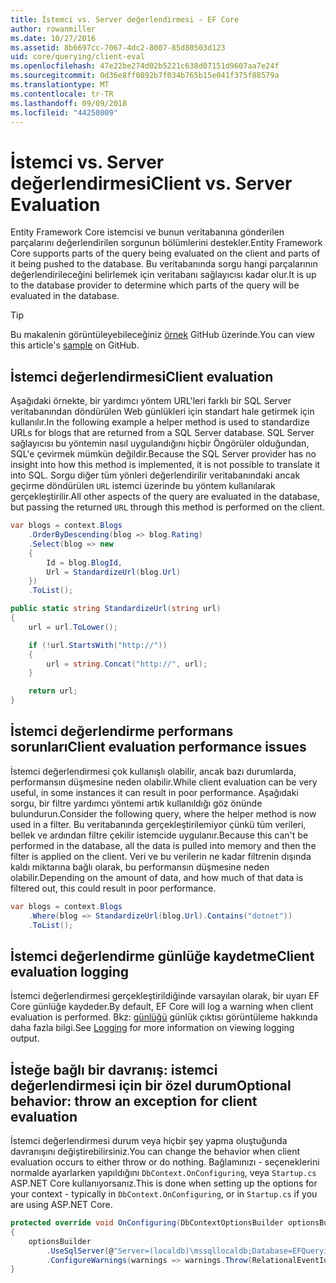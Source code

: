 ```yaml
---
title: İstemci vs. Server değerlendirmesi - EF Core
author: rowanmiller
ms.date: 10/27/2016
ms.assetid: 8b6697cc-7067-4dc2-8007-85d80503d123
uid: core/querying/client-eval
ms.openlocfilehash: 47e22be274d02b5221c638d07151d9607aa7e24f
ms.sourcegitcommit: 0d36e8ff0892b7f034b765b15e041f375f88579a
ms.translationtype: MT
ms.contentlocale: tr-TR
ms.lasthandoff: 09/09/2018
ms.locfileid: "44250809"
---
```

# <a name="client-vs-server-evaluation"></a><span data-ttu-id="416f2-102">İstemci vs. Server değerlendirmesi</span><span class="sxs-lookup"><span data-stu-id="416f2-102">Client vs. Server Evaluation</span></span>

<span data-ttu-id="416f2-103">Entity Framework Core istemcisi ve bunun veritabanına gönderilen parçalarını değerlendirilen sorgunun bölümlerini destekler.</span><span class="sxs-lookup"><span data-stu-id="416f2-103">Entity Framework Core supports parts of the query being evaluated on the client and parts of it being pushed to the database.</span></span> <span data-ttu-id="416f2-104">Bu veritabanında sorgu hangi parçalarının değerlendirileceğini belirlemek için veritabanı sağlayıcısı kadar olur.</span><span class="sxs-lookup"><span data-stu-id="416f2-104">It is up to the database provider to determine which parts of the query will be evaluated in the database.</span></span>

> [!TIP]  
> <span data-ttu-id="416f2-105">Bu makalenin görüntüleyebileceğiniz [örnek](https://github.com/aspnet/EntityFramework.Docs/tree/master/samples/core/Querying) GitHub üzerinde.</span><span class="sxs-lookup"><span data-stu-id="416f2-105">You can view this article's [sample](https://github.com/aspnet/EntityFramework.Docs/tree/master/samples/core/Querying) on GitHub.</span></span>

## <a name="client-evaluation"></a><span data-ttu-id="416f2-106">İstemci değerlendirmesi</span><span class="sxs-lookup"><span data-stu-id="416f2-106">Client evaluation</span></span>

<span data-ttu-id="416f2-107">Aşağıdaki örnekte, bir yardımcı yöntem URL'leri farklı bir SQL Server veritabanından döndürülen Web günlükleri için standart hale getirmek için kullanılır.</span><span class="sxs-lookup"><span data-stu-id="416f2-107">In the following example a helper method is used to standardize URLs for blogs that are returned from a SQL Server database.</span></span> <span data-ttu-id="416f2-108">SQL Server sağlayıcısı bu yöntemin nasıl uygulandığını hiçbir Öngörüler olduğundan, SQL'e çevirmek mümkün değildir.</span><span class="sxs-lookup"><span data-stu-id="416f2-108">Because the SQL Server provider has no insight into how this method is implemented, it is not possible to translate it into SQL.</span></span> <span data-ttu-id="416f2-109">Sorgu diğer tüm yönleri değerlendirilir veritabanındaki ancak geçirme döndürülen `URL` istemci üzerinde bu yöntem kullanılarak gerçekleştirilir.</span><span class="sxs-lookup"><span data-stu-id="416f2-109">All other aspects of the query are evaluated in the database, but passing the returned `URL` through this method is performed on the client.</span></span>

<!-- [!code-csharp[Main](samples/core/Querying/Querying/ClientEval/Sample.cs?highlight=6)] -->
``` csharp
var blogs = context.Blogs
    .OrderByDescending(blog => blog.Rating)
    .Select(blog => new
    {
        Id = blog.BlogId,
        Url = StandardizeUrl(blog.Url)
    })
    .ToList();
```

<!-- [!code-csharp[Main](samples/core/Querying/Querying/ClientEval/Sample.cs)] -->
``` csharp
public static string StandardizeUrl(string url)
{
    url = url.ToLower();

    if (!url.StartsWith("http://"))
    {
        url = string.Concat("http://", url);
    }

    return url;
}
```

## <a name="client-evaluation-performance-issues"></a><span data-ttu-id="416f2-110">İstemci değerlendirme performans sorunları</span><span class="sxs-lookup"><span data-stu-id="416f2-110">Client evaluation performance issues</span></span>

<span data-ttu-id="416f2-111">İstemci değerlendirmesi çok kullanışlı olabilir, ancak bazı durumlarda, performansın düşmesine neden olabilir.</span><span class="sxs-lookup"><span data-stu-id="416f2-111">While client evaluation can be very useful, in some instances it can result in poor performance.</span></span> <span data-ttu-id="416f2-112">Aşağıdaki sorgu, bir filtre yardımcı yöntemi artık kullanıldığı göz önünde bulundurun.</span><span class="sxs-lookup"><span data-stu-id="416f2-112">Consider the following query, where the helper method is now used in a filter.</span></span> <span data-ttu-id="416f2-113">Bu veritabanında gerçekleştirilemiyor çünkü tüm verileri, bellek ve ardından filtre çekilir istemcide uygulanır.</span><span class="sxs-lookup"><span data-stu-id="416f2-113">Because this can't be performed in the database, all the data is pulled into memory and then the filter is applied on the client.</span></span> <span data-ttu-id="416f2-114">Veri ve bu verilerin ne kadar filtrenin dışında kaldı miktarına bağlı olarak, bu performansın düşmesine neden olabilir.</span><span class="sxs-lookup"><span data-stu-id="416f2-114">Depending on the amount of data, and how much of that data is filtered out, this could result in poor performance.</span></span>

<!-- [!code-csharp[Main](samples/core/Querying/Querying/ClientEval/Sample.cs)] -->
``` csharp
var blogs = context.Blogs
    .Where(blog => StandardizeUrl(blog.Url).Contains("dotnet"))
    .ToList();
```

## <a name="client-evaluation-logging"></a><span data-ttu-id="416f2-115">İstemci değerlendirme günlüğe kaydetme</span><span class="sxs-lookup"><span data-stu-id="416f2-115">Client evaluation logging</span></span>

<span data-ttu-id="416f2-116">İstemci değerlendirmesi gerçekleştirildiğinde varsayılan olarak, bir uyarı EF Core günlüğe kaydeder.</span><span class="sxs-lookup"><span data-stu-id="416f2-116">By default, EF Core will log a warning when client evaluation is performed.</span></span> <span data-ttu-id="416f2-117">Bkz: [günlüğü](../miscellaneous/logging.md) günlük çıktısı görüntüleme hakkında daha fazla bilgi.</span><span class="sxs-lookup"><span data-stu-id="416f2-117">See [Logging](../miscellaneous/logging.md) for more information on viewing logging output.</span></span> 

## <a name="optional-behavior-throw-an-exception-for-client-evaluation"></a><span data-ttu-id="416f2-118">İsteğe bağlı bir davranış: istemci değerlendirmesi için bir özel durum</span><span class="sxs-lookup"><span data-stu-id="416f2-118">Optional behavior: throw an exception for client evaluation</span></span>

<span data-ttu-id="416f2-119">İstemci değerlendirmesi durum veya hiçbir şey yapma oluştuğunda davranışını değiştirebilirsiniz.</span><span class="sxs-lookup"><span data-stu-id="416f2-119">You can change the behavior when client evaluation occurs to either throw or do nothing.</span></span> <span data-ttu-id="416f2-120">Bağlamınızı - seçeneklerini normalde ayarlarken yapıldığını `DbContext.OnConfiguring`, veya `Startup.cs` ASP.NET Core kullanıyorsanız.</span><span class="sxs-lookup"><span data-stu-id="416f2-120">This is done when setting up the options for your context - typically in `DbContext.OnConfiguring`, or in `Startup.cs` if you are using ASP.NET Core.</span></span>

<!-- [!code-csharp[Main](samples/core/Querying/Querying/ClientEval/ThrowOnClientEval/BloggingContext.cs?highlight=5)] -->
``` csharp
protected override void OnConfiguring(DbContextOptionsBuilder optionsBuilder)
{
    optionsBuilder
        .UseSqlServer(@"Server=(localdb)\mssqllocaldb;Database=EFQuerying;Trusted_Connection=True;")
        .ConfigureWarnings(warnings => warnings.Throw(RelationalEventId.QueryClientEvaluationWarning));
}
```
